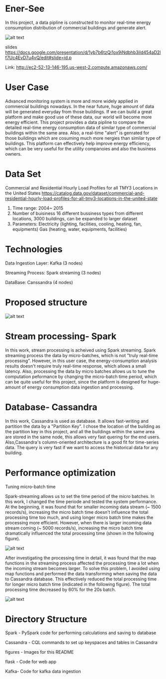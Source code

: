 # Ener-See

In this project, a data pipline is constructed to monitor real-time energy consumption distribution of commercial buildings and generate alert.

![alt text](https://github.com/siyu1/insight-engineering-project-energy-consumption/blob/master/figures/Screenshot%202018-05-13%2022.32.32.png)

slides
https://docs.google.com/presentation/d/1yb7b6tzQi1ox9iNdbhb3ild454aD2lf7Uc4EvD7u4vQ/edit#slide=id.p

Link:
http://ec2-52-13-146-195.us-west-2.compute.amazonaws.com/



# User Case
Advanced monitoring system is more and more widely applied in commercial buildings nowadays. In the near future, huge amount of data will be generated everyday from those buildings. If we can build a great platform and make good use of these data, our world will become more energy efficient. This project provides a data pipline to compare the detailed real-time energy consumption data of similar type of commercial buildings within the same area. Also, a real-time "alert" is genrated for those buildings which are cosuming much more nergies than similar type of buildings. This platform can effectively help improve energy efficiency, which can be very useful for the utility companoies and also the business owners.



# Data Set
Commercial and Residential Hourly Load Profiles for all TMY3 Locations in the United States 
https://catalog.data.gov/dataset/commercial-and-residential-hourly-load-profiles-for-all-tmy3-locations-in-the-united-state
1. Time range: 2004~ 2015
2. Number of buisiness
16 different bussiness types from different locations, 3000 buildings, can be expanded to larger dataset
2. Parameters: 
Electricity (lighting, facilities, cooling, heating, fan, equipments)
Gas (heating, water, equipments, facilities)

 
# Technologies

Data Ingestion Layer: Kafka (3 nodes)

Streaming Process: Spark streaming (3 nodes)

DataBase: Canssandra (4 nodes)

# Proposed structure

![alt text](https://github.com/siyu1/insight-engineering-project-energy-consumption/blob/master/figures/Screenshot%202018-05-07%2014.35.05.png)

# Stream processing- Spark
In this work, stream processing is acheived using Spark streaming. Spark streaming process the data by micro-batches, which is not "truly real-time processing". However, in this user case, the energy-consumption analysis results doesn't require truly real-time response, which allows a small latency. Also, processing the data by micro batches allows us to tune the computation peformance by changing the micro-batch time period, which can be quite useful for this project, since the platform is designed for huge-amount of energy consumption data ingestion and processing.

# Database- Cassandra
In this work, Cassandra is used as database. It allows fast-writing and partition the data by a "Partition Key". I chose the location of the building as the partition key in this project, and all the buildings within the same area are stored in the same node, this allows very fast quering for the end users. Also,Cassandra's column-oriented architecture is a good fit for time-series data. The query is very fast if we want to access the historical data for any building. 

# Performance optimization

Tuning micro-batch time 

Spark-streaming allows us to set the time period of the micro batches. In this work, I changed the time periode and tested the system performance. At the beginning, it was found that for smaller incoming data stream (~ 1500 records/s), increasing the micro batch time doesn't influence the total processing time too much, and using longer micro batch time makes the processing more efficient. However, when there is larger incoming data stream coming (~ 5000 records/s), increasing the micro batch time dramatically influenced the total processing time (shown in the following figure).

![alt text](https://github.com/siyu1/insight-engineering-project-energy-consumption/blob/master/figures/Screenshot%202018-05-13%2021.34.52.png)

After investigating the processing time in detail, it was found that the map functions in the streaming process affected the processing time a lot when the incoming stream becomes larger. To solve this problem, I avoided using map functions and performed the data transforming when saving the data to Cassandra database. This effectively reduced the total processing time for longer micro batch time (indicated in the following figure). The total processing time decreased by 60% for the 20s batch.

![alt text](https://github.com/siyu1/insight-engineering-project-energy-consumption/blob/master/figures/Screenshot%202018-05-13%2021.35.19.png)

# Directory Structure

Spark - PySpark code for performing calculations and saving to database

Cassandra - CQL commands to set up keyspaces and tables in Cassandra

figures - Images for this README

flask - Code for web app

Kafka- Code for kafka data ingestion



